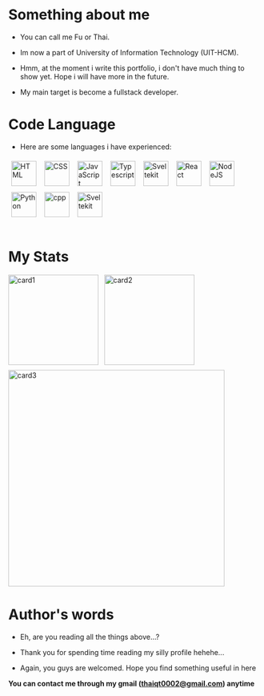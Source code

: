 
# Something about me

- You can call me Fu or Thai.

- Im now a part of University of Information Technology (UIT-HCM).

- Hmm, at the moment i write this portfolio, i don't have much thing to show yet. Hope i will have more in the future.

- My main target is become a fullstack developer.

# Code Language 

- Here are some languages i have experienced:
<div>
    <img alt="HTML" width="50px" style='margin:6px' src="https://cdn.jsdelivr.net/gh/devicons/devicon/icons/html5/html5-plain.svg" />
    <img alt="CSS" width="50px" style='margin:6px' src="https://cdn.jsdelivr.net/gh/devicons/devicon/icons/css3/css3-plain.svg" />
    <img alt="JavaScript" width="50px" style='margin:6px' src="https://cdn.jsdelivr.net/gh/devicons/devicon/icons/javascript/javascript-plain.svg" />
    <img alt="Typescript" width="50px" style='margin:6px' src="https://cdn.jsdelivr.net/gh/devicons/devicon@latest/icons/typescript/typescript-original.svg" />
    <img alt="Sveltekit" width="50px" style='margin:6px' src="https://cdn.jsdelivr.net/gh/devicons/devicon@latest/icons/nextjs/nextjs-original.svg" />
    <img alt="React" width="50px" style='margin:6px' src="https://cdn.jsdelivr.net/gh/devicons/devicon/icons/react/react-original.svg" />
    <img alt="NodeJS" width="50px" style='margin:6px' src="https://cdn.jsdelivr.net/gh/devicons/devicon/icons/nodejs/nodejs-original.svg" />
    <img alt="Python" width="50px" style='margin:6px' src="https://cdn.jsdelivr.net/gh/devicons/devicon/icons/python/python-plain.svg" />
    <img alt="cpp" width="50px" style='margin:6px' src="https://cdn.jsdelivr.net/gh/devicons/devicon@latest/icons/cplusplus/cplusplus-original.svg" />
    <img alt="Sveltekit" width="50px" style='margin:6px' src="https://cdn.jsdelivr.net/gh/devicons/devicon@latest/icons/svelte/svelte-original.svg" />
</div>
<br>

# My Stats
<div>
<img align='top' height='180px' style='padding-bottom:10px' src="https://github-readme-stats.vercel.app/api/top-langs?username=thaiqt0002&show_icons=true&locale=en&layout=compact&theme=catppuccin_latte" alt="card1" />
&nbsp;
<img height='180px' style='padding-bottom:6px' src="https://github-readme-stats.vercel.app/api?username=thaiqt0002&show_icons=true&locale=en&theme=catppuccin_latte" alt="card2" />
</div>
<img width='432px' src="https://github-readme-streak-stats.herokuapp.com/?user=thaiqt0002&theme=catppuccin_latte" alt="card3" />





# Author's words

- Eh, are you reading all the things above...?

- Thank you for spending time reading my silly profile hehehe...

- Again, you guys are welcomed. Hope you find something useful in here

**You can contact me through my gmail (thaiqt0002@gmail.com) anytime**
